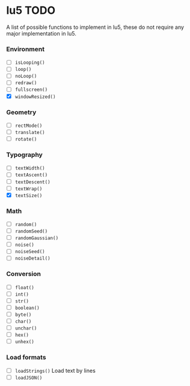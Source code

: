 # lu5 TODO

A list of possible functions to implement in lu5, these do not require any major implementation in lu5.

### Environment

- [ ] `isLooping()`
- [ ] `loop()`
- [ ] `noLoop()`
- [ ] `redraw()`
- [ ] `fullscreen()`
- [x] `windowResized()`

### Geometry

- [ ] `rectMode()`
- [ ] `translate()`
- [ ] `rotate()`

### Typography

- [ ] `textWidth()`
- [ ] `textAscent()`
- [ ] `textDescent()`
- [ ] `textWrap()`
- [x] `textSize()`

### Math

- [ ] `random()`
- [ ] `randomSeed()`
- [ ] `randomGaussian()`
- [ ] `noise()`
- [ ] `noiseSeed()`
- [ ] `noiseDetail()`

### Conversion

- [ ] `float()`
- [ ] `int()`
- [ ] `str()`
- [ ] `boolean()`
- [ ] `byte()`
- [ ] `char()`
- [ ] `unchar()`
- [ ] `hex()`
- [ ] `unhex()`

### Load formats

- [ ] `loadStrings()` Load text by lines
- [ ] `loadJSON()` 
